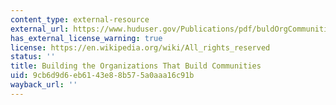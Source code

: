 ```yaml
---
content_type: external-resource
external_url: https://www.huduser.gov/Publications/pdf/buldOrgCommunities.pdf
has_external_license_warning: true
license: https://en.wikipedia.org/wiki/All_rights_reserved
status: ''
title: Building the Organizations That Build Communities
uid: 9cb6d9d6-eb61-43e8-8b57-5a0aaa16c91b
wayback_url: ''
---
```

